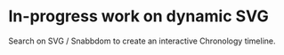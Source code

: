 # In-progress work on dynamic SVG

Search on SVG / Snabbdom to create an interactive Chronology timeline.